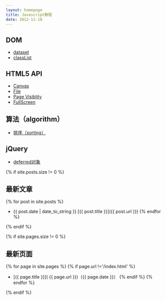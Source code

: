 ```yaml
---
layout: homepage
title: Javascript教程
date: 2012-11-18
---
```


## DOM

* [dataset](dom/dataset.html)
* [classList](dom/classlist.html)

## HTML5 API

* [Canvas](htmlapi/canvas.html)
* [File](htmlapi/file.html)
* [Page Visiblity](htmlapi/pagevisibility.html)
* [FullScreen](htmlapi/fullscreen.html)

## 算法（algorithm）

* [排序（sorting）](algorithm/sorting.html)

## jQuery

+ [deferred对象](jquery/deferred.html)

{% if site.posts.size != 0 %}

## 最新文章

{% for post in site.posts %}
* {{ post.date | date_to_string }} [{{ post.title }}]({{ post.url }})
{% endfor %}

{% endif %}

{% if site.pages.size != 0 %}

## 最新页面

{% for page in site.pages %}
{% if page.url !='/index.html' %}
* [{{ page.title }}]( {{ page.url }})（{{ page.date }}）
{% endif %}
{% endfor %}

{% endif %}
